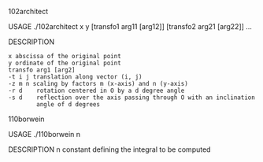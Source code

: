 102architect

USAGE
    ./102architect x y [transfo1 arg11 [arg12]] [transfo2 arg21 [arg22]] ...

DESCRIPTION

    x abscissa of the original point
    y ordinate of the original point
    transfo arg1 [arg2]
    -t i j translation along vector (i, j)
    -z m n scaling by factors m (x-axis) and n (y-axis)
    -r d    rotation centered in O by a d degree angle
    -s d    reflection over the axis passing through O with an inclination
            angle of d degrees


110borwein

USAGE
    ./110borwein n

DESCRIPTION
    n constant defining the integral to be computed
